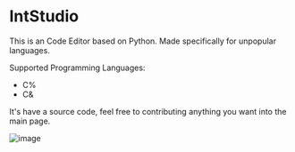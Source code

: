 # IntStudio

This is an Code Editor based on Python. Made specifically for unpopular languages.

Supported Programming Languages:
- C%
- C&

It's have a source code, feel free to contributing anything you want into the main page.

![image](https://user-images.githubusercontent.com/122512138/234689225-ca756cb8-c9bc-47c2-bfb9-00f6b09eab4b.png)
